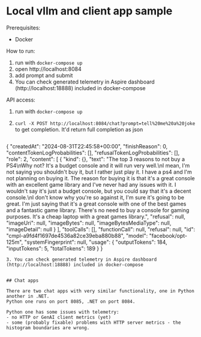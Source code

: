 # Local vllm and client app sample

Prerequisites:

- Docker

How to run:

1. run with `docker-compose up`
2. open http://localhost:8084
3. add prompt and submit
4. You can check generated telemetry in Aspire dashboard (http://localhost:18888) included in docker-compose

API access:

1. run with `docker-compose up`
2. `curl -X POST http://localhost:8084/chat?prompt=tell%20me%20a%20joke` to get completion. It'd return full completion as json

   ```json
  {
    "createdAt": "2024-08-31T22:45:58+00:00",
    "finishReason": 0,
    "contentTokenLogProbabilities": [],
    "refusalTokenLogProbabilities": [],
    "role": 2,
    "content": [
      {
        "kind": {},
        "text": "The top 3 reasons to not buy a PS4\nWhy not? It's a budget console and it will run very well.\nI mean, I'm not saying you shouldn't buy it, but I rather just play it. I have a ps4 and I'm not planning on buying it.   The reason for buying it is that it's a great console with an excellent game library and I've never had any issues with it.   I wouldn't say it's just a budget console, but you could say that it's a decent console.\nI don't know why you're so against it, I'm sure it's going to be great. I'm just saying that it's a great console with one of the best games and a fantastic game library.   There's no need to buy a console for gaming purposes. It's a cheap laptop with a great games library.",
        "refusal": null,
        "imageUri": null,
        "imageBytes": null,
        "imageBytesMediaType": null,
        "imageDetail": null
      }
    ],
    "toolCalls": [],
    "functionCall": null,
    "refusal": null,
    "id": "cmpl-a9fd4f1697de4536a82ce39eba880b88",
    "model": "facebook/opt-125m",
    "systemFingerprint": null,
    "usage": {
      "outputTokens": 184,
      "inputTokens": 5,
      "totalTokens": 189
    }
  }
   ```
3. You can check generated telemetry in Aspire dashboard (http://localhost:18888) included in docker-compose


## Chat apps

There are two chat apps with very similar functionality, one in Python another in .NET.
Python one runs on port 8085, .NET on port 8084.

Python one has some issues with telemetry:
- no HTTP or GenAI client metrics (yet)
- some (probably fixable) problems with HTTP server metrics - the histogram boundaries are wrong.
